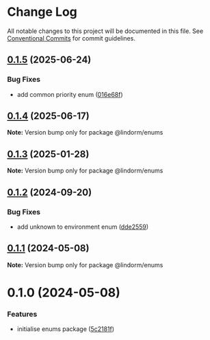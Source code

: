# Change Log

All notable changes to this project will be documented in this file.
See [Conventional Commits](https://conventionalcommits.org) for commit guidelines.

## [0.1.5](https://github.com/lindorm-io/monorepo/compare/@lindorm/enums@0.1.4...@lindorm/enums@0.1.5) (2025-06-24)

### Bug Fixes

- add common priority enum ([016e68f](https://github.com/lindorm-io/monorepo/commit/016e68fcd63aa5278c5ea2ef4f882100ea7b0a40))

## [0.1.4](https://github.com/lindorm-io/monorepo/compare/@lindorm/enums@0.1.3...@lindorm/enums@0.1.4) (2025-06-17)

**Note:** Version bump only for package @lindorm/enums

## [0.1.3](https://github.com/lindorm-io/monorepo/compare/@lindorm/enums@0.1.2...@lindorm/enums@0.1.3) (2025-01-28)

**Note:** Version bump only for package @lindorm/enums

## [0.1.2](https://github.com/lindorm-io/monorepo/compare/@lindorm/enums@0.1.1...@lindorm/enums@0.1.2) (2024-09-20)

### Bug Fixes

- add unknown to environment enum ([dde2559](https://github.com/lindorm-io/monorepo/commit/dde255970e92c5f790972e8521b5e6be9a1fbf49))

## [0.1.1](https://github.com/lindorm-io/monorepo/compare/@lindorm/enums@0.1.0...@lindorm/enums@0.1.1) (2024-05-08)

**Note:** Version bump only for package @lindorm/enums

# 0.1.0 (2024-05-08)

### Features

- initialise enums package ([5c2181f](https://github.com/lindorm-io/monorepo/commit/5c2181f4a2bc75c8c6e99fef71141af529cb0275))
